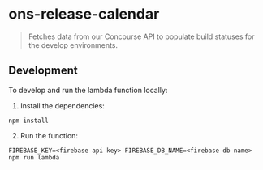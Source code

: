 # ons-release-calendar

> Fetches data from our Concourse API to populate build statuses for the develop environments.

## Development

To develop and run the lambda function locally: 

1) Install the dependencies:
```
npm install
```
2) Run the function:
```
FIREBASE_KEY=<firebase api key> FIREBASE_DB_NAME=<firebase db name> npm run lambda
```
